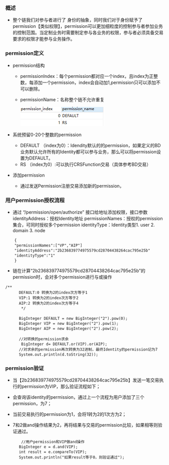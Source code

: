 ### 概述

+ 整个链我们对参与者进行了 身份的抽象，同时我们对于身份赋予了permission【类似权限】，permission可以更加细粒度的控制参与者参加业务的控制范围。当定制业务时需要制定参与各业务的权限，参与者必须具备交易要求的权限才能参与业务操作。

###  permission定义

+ permission结构

  + permissionIndex：每个permission都对应一个index，且index为正整数，每添加一个permission，index会自动加1,permission只可以添加不可以删除。

  + permissionName：名称整个链不允许重复

    ![image-20191113173215168](../images/design/permission/permission-data.png)


+ 系统预留0-20个整数的permission
  + DEFAULT （index为0）：Idendity默认的的permission，如果定义的BD业务默认允许所有的Identity都可以参与业务，那么可以将permission设置为DEFAULT。
  + RS （index为0）:可以执行CRSFunction交易（具体参考BD交易）

+ 添加permission
  + 通过发送Permission注册交易添加新的permission，

### 用户permission授权流程

+ 通过 “/permission/open/authorize” 接口给地址添加权限，接口参数
identityAddress：授权Identity地址
permissionNames：授权的permission集合，可同时授权多个permission
identityType：Identity类型1. user 2. domain 3. node

~~~
    {
    "permissionNames":["VP","AIP"]
    "identityAddress":"2b236839774975579cd28704438264cac795e25b"
    "identityType":"1"
    }
~~~

+ 链在计算“2b236839774975579cd28704438264cac795e25b”的permission时，会对多个permission进行与或操作

~~~
/**
      DEFAULT:0 转换为2的index次方等于1
      VIP:1 转换为2的index次方等于2
      AIP:2 转换为2的index次方等于4
       */

      BigInteger DEFAULT = new BigInteger("2").pow(0);
      BigInteger VIP = new BigInteger("2").pow(1);
      BigInteger AIP = new BigInteger("2").pow(2);

      //对转换的permission求余
       BigInteger d= DEFAULT.or(VIP).or(AIP);
      //对求余的permission再次转换为32进制，最终Identity的permission记为7
      System.out.println(d.toString(32));
~~~

  


### permission验证

+ 当【2b236839774975579cd28704438264cac795e25b】发送一笔交易执行的permission为VIP，那么验证流程如下；

+ 会查询该identity的permission，通过上一个流程为用户添加了三个permission，为7；

+ 当前交易执行的permission为1，会将1转为2的1次方为2；

+ 7和2做and操作结果为2，再将结果与交易的permission比较，如果相等则验证通过。

~~~
       //用户permission和VIP做and操作
      BigInteger e = d.and(VIP);
      int result = e.compareTo(VIP);
      System.out.println("如果result等于0，则验证通过");
~~~

  